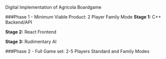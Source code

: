 Digital Implementation of Agricola Boardgame

###Phase 1 - Minimum Viable Product: 2 Player Family Mode
**Stage 1:** C++ Backend/API

**Stage 2:** React Frontend

**Stage 3:** Rudimentary AI

###Phase 2 - Full Game set: 2-5 Players Standard and Family Modes